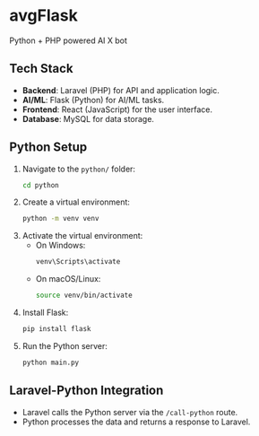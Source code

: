 # avgFlask
Python + PHP powered AI X bot

## Tech Stack
- **Backend**: Laravel (PHP) for API and application logic.
- **AI/ML**: Flask (Python) for AI/ML tasks.
- **Frontend**: React (JavaScript) for the user interface.
- **Database**: MySQL for data storage.

## Python Setup
1. Navigate to the `python/` folder:
   ```bash
   cd python
   ```
2. Create a virtual environment:
   ```bash
   python -m venv venv
   ```
3. Activate the virtual environment:
   - On Windows:
     ```bash
     venv\Scripts\activate
     ```
   - On macOS/Linux:
     ```bash
     source venv/bin/activate
     ```
4. Install Flask:
   ```bash
   pip install flask
   ```
5. Run the Python server:
   ```bash
   python main.py
   ```

## Laravel-Python Integration
- Laravel calls the Python server via the `/call-python` route.
- Python processes the data and returns a response to Laravel.
